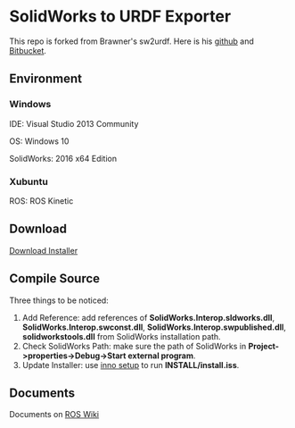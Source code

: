 # SolidWorks to URDF Exporter #

This repo is forked from Brawner's sw2urdf. Here is his [github](https://github.com/gavanderhoorn/sw2urdf) and [Bitbucket](https://bitbucket.org/brawner/sw2urdf).

## Environment ##

### Windows ###

IDE: Visual Studio 2013 Community

OS: Windows 10

SolidWorks: 2016 x64 Edition

### Xubuntu ###

ROS: ROS Kinetic

## Download ##

[Download Installer](https://github.com/Sayter99/sw2urdf/releases/download/v1.0/sw2urdfSetup.exe)

## Compile Source ##

Three things to be noticed:

1. Add Reference: add references of **SolidWorks.Interop.sldworks.dll**, **SolidWorks.Interop.swconst.dll**, **SolidWorks.Interop.swpublished.dll**, **solidworkstools.dll** from SolidWorks installation path.
2. Check SolidWorks Path: make sure the path of SolidWorks in **Project->properties->Debug->Start external program**.
3. Update Installer: use [inno setup](http://www.jrsoftware.org/isinfo.php) to run **INSTALL/install.iss**.

## Documents ##

Documents on [ROS Wiki](http://wiki.ros.org/sw_urdf_exporter)
